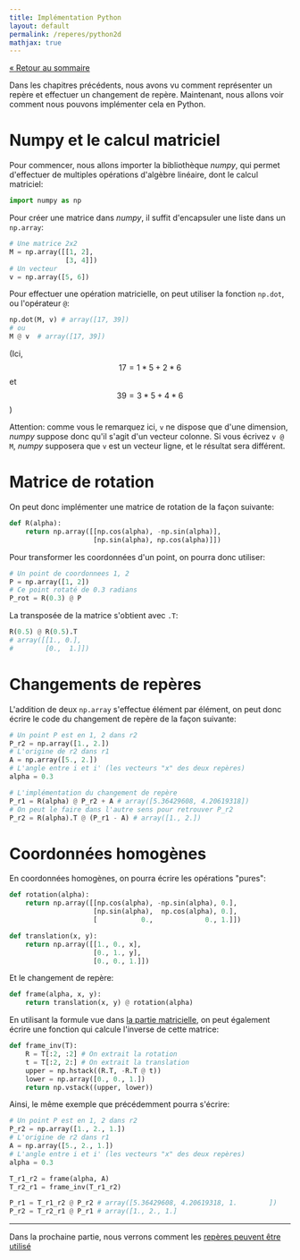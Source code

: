 ```yaml
---
title: Implémentation Python
layout: default
permalink: /reperes/python2d
mathjax: true
---
```


[&laquo; Retour au sommaire](/reperes)

Dans les chapitres précédents, nous avons vu comment représenter un repère et effectuer un
changement de repère. Maintenant, nous allons voir comment nous pouvons implémenter cela en
Python.

# Numpy et le calcul matriciel

Pour commencer, nous allons importer la bibliothèque *numpy*, qui permet d'effectuer de
multiples opérations d'algèbre linéaire, dont le calcul matriciel:

```python
import numpy as np
```

Pour créer une matrice dans *numpy*, il suffit d'encapsuler une liste dans un `np.array`:

```python
# Une matrice 2x2
M = np.array([[1, 2],
              [3, 4]])
# Un vecteur
v = np.array([5, 6])
```

Pour effectuer une opération matricielle, on peut utiliser la fonction `np.dot`, ou l'opérateur
`@`:

```python
np.dot(M, v) # array([17, 39])
# ou
M @ v  # array([17, 39])
```

(Ici, $$17 = 1*5 + 2*6$$ et $$39 = 3*5 + 4*6$$)

<div class="alert alert-warning">
    Attention: comme vous le remarquez ici, <code class="language-plaintext highlighter-rouge">v</code>
    ne dispose que d'une dimension, <em>numpy</em> suppose donc qu'il s'agit d'un vecteur colonne.
    Si vous écrivez <code class="language-plaintext highlighter-rouge">v @ M</code>,
    <em>numpy</em> supposera que <code class="language-plaintext highlighter-rouge">v</code> est un
    vecteur ligne, et le résultat sera différent.
</div>

# Matrice de rotation

On peut donc implémenter une matrice de rotation de la façon suivante:

```python
def R(alpha):
    return np.array([[np.cos(alpha), -np.sin(alpha)],
                     [np.sin(alpha), np.cos(alpha)]])
```

Pour transformer les coordonnées d'un point, on pourra donc utiliser:

```python
# Un point de coordonnees 1, 2
P = np.array([1, 2])
# Ce point rotaté de 0.3 radians
P_rot = R(0.3) @ P
```

La transposée de la matrice s'obtient avec `.T`:

```python
R(0.5) @ R(0.5).T
# array([[1., 0.],
#        [0.,  1.]])
```

# Changements de repères

L'addition de deux `np.array` s'effectue élément par élément, on peut donc écrire le code du
changement de repère de la façon suivante:

```python
# Un point P est en 1, 2 dans r2
P_r2 = np.array([1., 2.])
# L'origine de r2 dans r1
A = np.array([5., 2.])
# L'angle entre i et i' (les vecteurs "x" des deux repères)
alpha = 0.3

# L'implémentation du changement de repère
P_r1 = R(alpha) @ P_r2 + A # array([5.36429608, 4.20619318])
# On peut le faire dans l'autre sens pour retrouver P_r2
P_r2 = R(alpha).T @ (P_r1 - A) # array([1., 2.])
```

# Coordonnées homogènes

En coordonnées homogènes, on pourra écrire les opérations "pures":

```python
def rotation(alpha):
    return np.array([[np.cos(alpha), -np.sin(alpha), 0.],
                     [np.sin(alpha),  np.cos(alpha), 0.],
                     [           0.,             0., 1.]])

def translation(x, y):
    return np.array([[1., 0., x],
                     [0., 1., y],
                     [0., 0., 1.]])
```

Et le changement de repère:

```python
def frame(alpha, x, y):
    return translation(x, y) @ rotation(alpha)
```

En utilisant la formule vue dans [la partie matricielle](/reperes/matrix), on peut également
écrire une fonction qui calcule l'inverse de cette matrice:

```python
def frame_inv(T):
    R = T[:2, :2] # On extrait la rotation
    t = T[:2, 2:] # On extrait la translation
    upper = np.hstack((R.T, -R.T @ t))
    lower = np.array([0., 0., 1.])
    return np.vstack((upper, lower))
```

Ainsi, le même exemple que précédemment pourra s'écrire:

```python
# Un point P est en 1, 2 dans r2
P_r2 = np.array([1., 2., 1.])
# L'origine de r2 dans r1
A = np.array([5., 2., 1.])
# L'angle entre i et i' (les vecteurs "x" des deux repères)
alpha = 0.3

T_r1_r2 = frame(alpha, A)
T_r2_r1 = frame_inv(T_r1_r2)

P_r1 = T_r1_r2 @ P_r2 # array([5.36429608, 4.20619318, 1.        ])
P_r2 = T_r2_r1 @ P_r1 # array([1., 2., 1.]
```

<hr/>

Dans la prochaine partie, nous verrons comment les [repères peuvent être utilisé](/reperes/utilisation)